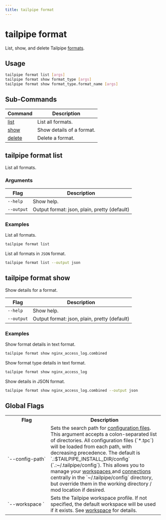```yaml
---
title: tailpipe format
---
```


# tailpipe format

List, show, and delete Tailpipe [formats](/docs/reference/config-files/format).

## Usage
```bash
tailpipe format list [args]
tailpipe format show format_type [args]
tailpipe format show format_type.format_name [args]
```

## Sub-Commands

| Command | Description
|-|-
| [list](#tailpipe-format-list) | List all formats.
| [show](#tailpipe-format-show)  | Show details of a format.
| [delete](#tailpipe-format-delete) | Delete a format.


## tailpipe format list
List all formats.

### Arguments

| Flag | Description
|-|-
|  `--help`      |  Show help.
|  `--output`    |  Output format: json, plain, pretty (default)

### Examples

List all formats.

```bash
tailpipe format list
```

List all formats in `JSON` format. 

```bash
tailpipe format list --output json
```

## tailpipe format show
Show details for a format.

Flag | Description
|-|-
|  `--help`      |  Show help.
|  `--output`    |  Output format: json, plain, pretty (default)


### Examples

Show format details in text format.

```bash
tailpipe format show nginx_access_log.combined
```

Show format type details in text format.

```bash
tailpipe format show nginx_access_log
```

Show details in JSON format.

```bash
tailpipe format show nginx_access_log.combined --output json
```



## Global Flags

<table>
  <tr> 
    <th> Flag </th> 
    <th> Description </th> 
  </tr>

  <tr> 
    <td nowrap="true"> `--config-path`</td> 
    <td>  
    Sets the search path for <a href = "/docs/reference/config-files">configuration files</a>. This argument accepts a colon-separated list of directories.  All  configuration files (`*.tpc`) will be loaded from each path, with decreasing precedence.  The default is `.:$TAILPIPE_INSTALL_DIR/config` (`.:~/.tailpipe/config`).  This allows you to manage your <a href="/docs/reference/config-files/workspace"> workspaces </a> and <a href="/docs/reference/config-files/connection">connections</a> centrally in the `~/.tailpipe/config` directory, but override them in the working directory / mod location if desired.
    </td> 
  </tr>


  <tr> 
    <td nowrap="true"> `--workspace	`  </td> 
    <td>  Sets the Tailpipe workspace profile. If not specified, the default workspace will be used if it exists. See <a href="/docs/reference/config-files/workspace">workspace</a> for details. </td> 
  </tr>

</table>



